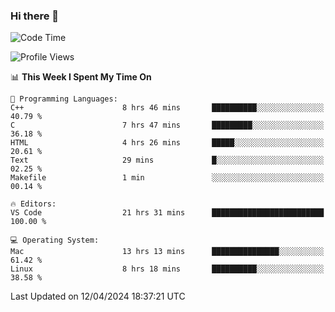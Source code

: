 ### Hi there 👋

<!--START_SECTION:waka-->
![Code Time](http://img.shields.io/badge/Code%20Time-448%20hrs%2029%20mins-blue)

![Profile Views](http://img.shields.io/badge/Profile%20Views-0-blue)

📊 **This Week I Spent My Time On** 

```text
💬 Programming Languages: 
C++                      8 hrs 46 mins       ██████████░░░░░░░░░░░░░░░   40.79 % 
C                        7 hrs 47 mins       █████████░░░░░░░░░░░░░░░░   36.18 % 
HTML                     4 hrs 26 mins       █████░░░░░░░░░░░░░░░░░░░░   20.61 % 
Text                     29 mins             █░░░░░░░░░░░░░░░░░░░░░░░░   02.25 % 
Makefile                 1 min               ░░░░░░░░░░░░░░░░░░░░░░░░░   00.14 % 

🔥 Editors: 
VS Code                  21 hrs 31 mins      █████████████████████████   100.00 % 

💻 Operating System: 
Mac                      13 hrs 13 mins      ███████████████░░░░░░░░░░   61.42 % 
Linux                    8 hrs 18 mins       ██████████░░░░░░░░░░░░░░░   38.58 % 
```


 Last Updated on 12/04/2024 18:37:21 UTC
<!--END_SECTION:waka-->

<!--
**JackeyHua-SJTU/JackeyHua-SJTU** is a ✨ _special_ ✨ repository because its `README.md` (this file) appears on your GitHub profile.

Here are some ideas to get you started:

- 🔭 I’m currently working on ...
- 🌱 I’m currently learning ...
- 👯 I’m looking to collaborate on ...
- 🤔 I’m looking for help with ...
- 💬 Ask me about ...
- 📫 How to reach me: ...
- 😄 Pronouns: ...
- ⚡ Fun fact: ...
-->
